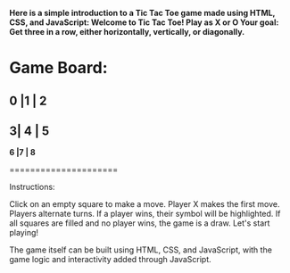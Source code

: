 <b>Here is a simple introduction to a Tic Tac Toe game made using HTML, CSS, and JavaScript​: Welcome to Tic Tac Toe! Play as X or O Your goal: Get three in a row, either horizontally, vertically, or diagonally. </b>

Game Board:
=====================
<b><p>
 0 |1 | 2 
 ---------
 3| 4 | 5 
 ---------
 6 |7 | 8 
<p></b>
=====================

Instructions:

Click on an empty square to make a move.
Player X makes the first move.
Players alternate turns.
If a player wins, their symbol will be highlighted.
If all squares are filled and no player wins, the game is a draw.
Let's start playing!

The game itself can be built using HTML, CSS, and JavaScript, with the game logic and interactivity added through JavaScript.
